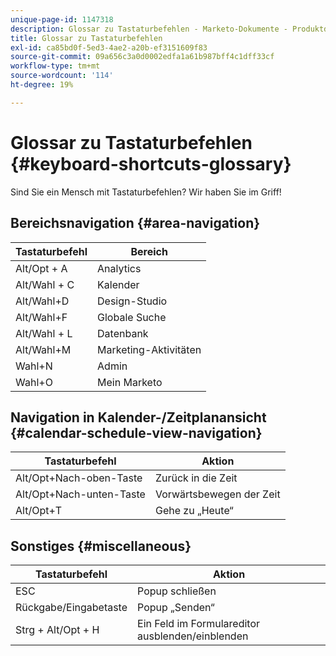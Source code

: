 ```yaml
---
unique-page-id: 1147318
description: Glossar zu Tastaturbefehlen - Marketo-Dokumente - Produktdokumentation
title: Glossar zu Tastaturbefehlen
exl-id: ca85bd0f-5ed3-4ae2-a20b-ef3151609f83
source-git-commit: 09a656c3a0d0002edfa1a61b987bff4c1dff33cf
workflow-type: tm+mt
source-wordcount: '114'
ht-degree: 19%

---
```


# Glossar zu Tastaturbefehlen {#keyboard-shortcuts-glossary}

Sind Sie ein Mensch mit Tastaturbefehlen? Wir haben Sie im Griff!

## Bereichsnavigation {#area-navigation}

| Tastaturbefehl | Bereich |
|---|---|
| Alt/Opt + A | Analytics |
| Alt/Wahl + C | Kalender |
| Alt/Wahl+D | Design-Studio |
| Alt/Wahl+F | Globale Suche |
| Alt/Wahl + L | Datenbank |
| Alt/Wahl+M | Marketing-Aktivitäten |
| Wahl+N | Admin |
| Wahl+O | Mein Marketo |

## Navigation in Kalender-/Zeitplanansicht  {#calendar-schedule-view-navigation}

| Tastaturbefehl | Aktion |
|---|---|
| Alt/Opt+Nach-oben-Taste | Zurück in die Zeit |
| Alt/Opt+Nach-unten-Taste | Vorwärtsbewegen der Zeit |
| Alt/Opt+T | Gehe zu „Heute“ |

## Sonstiges {#miscellaneous}

| Tastaturbefehl | Aktion |
|---|---|
| ESC | Popup schließen |
| Rückgabe/Eingabetaste | Popup „Senden“ |
| Strg + Alt/Opt + H | Ein Feld im Formulareditor ausblenden/einblenden |
